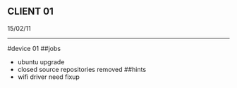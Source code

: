 CLIENT 01
---
15/02/11
***

#device 01
##jobs
+ ubuntu upgrade
+ closed source repositories removed
##hints
+ wifi driver need fixup

    
